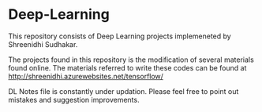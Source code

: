 # Deep-Learning

This repository consists of Deep Learning projects implemeneted by Shreenidhi Sudhakar. 

The projects found in this repository is the modification of several materials found online. The materials referred to 
write these codes can be found at http://shreenidhi.azurewebsites.net/tensorflow/

DL Notes file is constantly under updation. Please feel free to point out mistakes and suggestion improvements.
